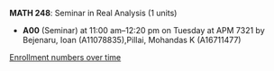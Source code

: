**MATH 248**: Seminar in Real Analysis (1 units)

- **A00** (Seminar) at 11:00 am–12:20 pm on Tuesday at APM 7321 by Bejenaru, Ioan (A11078835),Pillai, Mohandas K (A16711477)

[Enrollment numbers over time](./MATH248.tsv)
